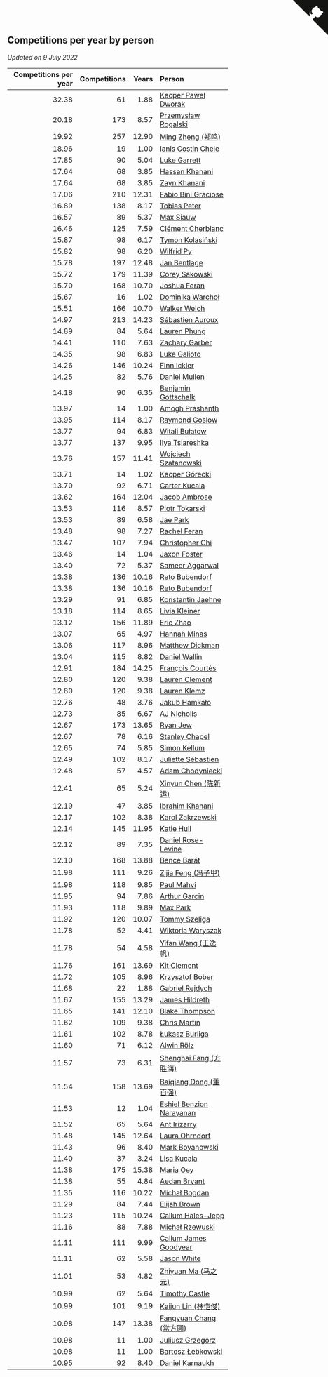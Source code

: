 ## Competitions per year by person

*Updated on  9 July 2022*

| Competitions per year | Competitions | Years | Person |
| ---: | ---: | ---: | :--- |
| 32.38 | 61 | 1.88 | [Kacper Paweł Dworak](https://www.worldcubeassociation.org/persons/2020DWOR01) |
| 20.18 | 173 | 8.57 | [Przemysław Rogalski](https://www.worldcubeassociation.org/persons/2013ROGA02) |
| 19.92 | 257 | 12.90 | [Ming Zheng (郑鸣)](https://www.worldcubeassociation.org/persons/2009ZHEN11) |
| 18.96 | 19 | 1.00 | [Ianis Costin Chele](https://www.worldcubeassociation.org/persons/2021CHEL01) |
| 17.85 | 90 | 5.04 | [Luke Garrett](https://www.worldcubeassociation.org/persons/2017GARR05) |
| 17.64 | 68 | 3.85 | [Hassan Khanani](https://www.worldcubeassociation.org/persons/2018KHAN26) |
| 17.64 | 68 | 3.85 | [Zayn Khanani](https://www.worldcubeassociation.org/persons/2018KHAN28) |
| 17.06 | 210 | 12.31 | [Fabio Bini Graciose](https://www.worldcubeassociation.org/persons/2010GRAC02) |
| 16.89 | 138 | 8.17 | [Tobias Peter](https://www.worldcubeassociation.org/persons/2014PETE03) |
| 16.57 | 89 | 5.37 | [Max Siauw](https://www.worldcubeassociation.org/persons/2017SIAU02) |
| 16.46 | 125 | 7.59 | [Clément Cherblanc](https://www.worldcubeassociation.org/persons/2014CHER05) |
| 15.87 | 98 | 6.17 | [Tymon Kolasiński](https://www.worldcubeassociation.org/persons/2016KOLA02) |
| 15.82 | 98 | 6.20 | [Wilfrid Py](https://www.worldcubeassociation.org/persons/2016PYWI01) |
| 15.78 | 197 | 12.48 | [Jan Bentlage](https://www.worldcubeassociation.org/persons/2010BENT01) |
| 15.72 | 179 | 11.39 | [Corey Sakowski](https://www.worldcubeassociation.org/persons/2011SAKO01) |
| 15.70 | 168 | 10.70 | [Joshua Feran](https://www.worldcubeassociation.org/persons/2011FERA01) |
| 15.67 | 16 | 1.02 | [Dominika Warchoł](https://www.worldcubeassociation.org/persons/2021WARC01) |
| 15.51 | 166 | 10.70 | [Walker Welch](https://www.worldcubeassociation.org/persons/2011WELC01) |
| 14.97 | 213 | 14.23 | [Sébastien Auroux](https://www.worldcubeassociation.org/persons/2008AURO01) |
| 14.89 | 84 | 5.64 | [Lauren Phung](https://www.worldcubeassociation.org/persons/2016PHUN02) |
| 14.41 | 110 | 7.63 | [Zachary Garber](https://www.worldcubeassociation.org/persons/2014GARB01) |
| 14.35 | 98 | 6.83 | [Luke Galioto](https://www.worldcubeassociation.org/persons/2015GALI02) |
| 14.26 | 146 | 10.24 | [Finn Ickler](https://www.worldcubeassociation.org/persons/2012ICKL01) |
| 14.25 | 82 | 5.76 | [Daniel Mullen](https://www.worldcubeassociation.org/persons/2016MULL04) |
| 14.18 | 90 | 6.35 | [Benjamin Gottschalk](https://www.worldcubeassociation.org/persons/2016GOTT01) |
| 13.97 | 14 | 1.00 | [Amogh Prashanth](https://www.worldcubeassociation.org/persons/2021PRAS01) |
| 13.95 | 114 | 8.17 | [Raymond Goslow](https://www.worldcubeassociation.org/persons/2014GOSL01) |
| 13.77 | 94 | 6.83 | [Witali Bułatow](https://www.worldcubeassociation.org/persons/2015BUAT01) |
| 13.77 | 137 | 9.95 | [Ilya Tsiareshka](https://www.worldcubeassociation.org/persons/2012TERE01) |
| 13.76 | 157 | 11.41 | [Wojciech Szatanowski](https://www.worldcubeassociation.org/persons/2011SZAT01) |
| 13.71 | 14 | 1.02 | [Kacper Górecki](https://www.worldcubeassociation.org/persons/2021GORE01) |
| 13.70 | 92 | 6.71 | [Carter Kucala](https://www.worldcubeassociation.org/persons/2015KUCA01) |
| 13.62 | 164 | 12.04 | [Jacob Ambrose](https://www.worldcubeassociation.org/persons/2010AMBR01) |
| 13.53 | 116 | 8.57 | [Piotr Tokarski](https://www.worldcubeassociation.org/persons/2013TOKA01) |
| 13.53 | 89 | 6.58 | [Jae Park](https://www.worldcubeassociation.org/persons/2015PARK24) |
| 13.48 | 98 | 7.27 | [Rachel Feran](https://www.worldcubeassociation.org/persons/2015FERA01) |
| 13.47 | 107 | 7.94 | [Christopher Chi](https://www.worldcubeassociation.org/persons/2014CHIC01) |
| 13.46 | 14 | 1.04 | [Jaxon Foster](https://www.worldcubeassociation.org/persons/2021FOST01) |
| 13.40 | 72 | 5.37 | [Sameer Aggarwal](https://www.worldcubeassociation.org/persons/2017AGGA01) |
| 13.38 | 136 | 10.16 | [Reto Bubendorf](https://www.worldcubeassociation.org/persons/2012BUBE01) |
| 13.38 | 136 | 10.16 | [Reto Bubendorf](https://www.worldcubeassociation.org/persons/2012BUBE01) |
| 13.29 | 91 | 6.85 | [Konstantin Jaehne](https://www.worldcubeassociation.org/persons/2015JAEH01) |
| 13.18 | 114 | 8.65 | [Livia Kleiner](https://www.worldcubeassociation.org/persons/2013KLEI03) |
| 13.12 | 156 | 11.89 | [Eric Zhao](https://www.worldcubeassociation.org/persons/2010ZHAO19) |
| 13.07 | 65 | 4.97 | [Hannah Minas](https://www.worldcubeassociation.org/persons/2017MINA04) |
| 13.06 | 117 | 8.96 | [Matthew Dickman](https://www.worldcubeassociation.org/persons/2013DICK01) |
| 13.04 | 115 | 8.82 | [Daniel Wallin](https://www.worldcubeassociation.org/persons/2013WALL03) |
| 12.91 | 184 | 14.25 | [François Courtès](https://www.worldcubeassociation.org/persons/2008COUR01) |
| 12.80 | 120 | 9.38 | [Lauren Clement](https://www.worldcubeassociation.org/persons/2013KLEM01) |
| 12.80 | 120 | 9.38 | [Lauren Klemz](https://www.worldcubeassociation.org/persons/2013KLEM01) |
| 12.76 | 48 | 3.76 | [Jakub Hamkało](https://www.worldcubeassociation.org/persons/2018HAMK01) |
| 12.73 | 85 | 6.67 | [AJ Nicholls](https://www.worldcubeassociation.org/persons/2015NICH04) |
| 12.67 | 173 | 13.65 | [Ryan Jew](https://www.worldcubeassociation.org/persons/2008JEWR01) |
| 12.67 | 78 | 6.16 | [Stanley Chapel](https://www.worldcubeassociation.org/persons/2016CHAP04) |
| 12.65 | 74 | 5.85 | [Simon Kellum](https://www.worldcubeassociation.org/persons/2016KELL12) |
| 12.49 | 102 | 8.17 | [Juliette Sébastien](https://www.worldcubeassociation.org/persons/2014SEBA01) |
| 12.48 | 57 | 4.57 | [Adam Chodyniecki](https://www.worldcubeassociation.org/persons/2017CHOD02) |
| 12.41 | 65 | 5.24 | [Xinyun Chen (陈新运)](https://www.worldcubeassociation.org/persons/2017CHEN36) |
| 12.19 | 47 | 3.85 | [Ibrahim Khanani](https://www.worldcubeassociation.org/persons/2018KHAN27) |
| 12.17 | 102 | 8.38 | [Karol Zakrzewski](https://www.worldcubeassociation.org/persons/2014ZAKR01) |
| 12.14 | 145 | 11.95 | [Katie Hull](https://www.worldcubeassociation.org/persons/2010HULL01) |
| 12.12 | 89 | 7.35 | [Daniel Rose-Levine](https://www.worldcubeassociation.org/persons/2015ROSE01) |
| 12.10 | 168 | 13.88 | [Bence Barát](https://www.worldcubeassociation.org/persons/2008BARA01) |
| 11.98 | 111 | 9.26 | [Zijia Feng (冯子甲)](https://www.worldcubeassociation.org/persons/2013FENG02) |
| 11.98 | 118 | 9.85 | [Paul Mahvi](https://www.worldcubeassociation.org/persons/2012MAHV01) |
| 11.95 | 94 | 7.86 | [Arthur Garcin](https://www.worldcubeassociation.org/persons/2014GARC27) |
| 11.93 | 118 | 9.89 | [Max Park](https://www.worldcubeassociation.org/persons/2012PARK03) |
| 11.92 | 120 | 10.07 | [Tommy Szeliga](https://www.worldcubeassociation.org/persons/2012SZEL01) |
| 11.78 | 52 | 4.41 | [Wiktoria Waryszak](https://www.worldcubeassociation.org/persons/2018WARY01) |
| 11.78 | 54 | 4.58 | [Yifan Wang (王逸帆)](https://www.worldcubeassociation.org/persons/2017WANY29) |
| 11.76 | 161 | 13.69 | [Kit Clement](https://www.worldcubeassociation.org/persons/2008CLEM01) |
| 11.72 | 105 | 8.96 | [Krzysztof Bober](https://www.worldcubeassociation.org/persons/2013BOBE01) |
| 11.68 | 22 | 1.88 | [Gabriel Rejdych](https://www.worldcubeassociation.org/persons/2020REJD01) |
| 11.67 | 155 | 13.29 | [James Hildreth](https://www.worldcubeassociation.org/persons/2009HILD01) |
| 11.65 | 141 | 12.10 | [Blake Thompson](https://www.worldcubeassociation.org/persons/2010THOM03) |
| 11.62 | 109 | 9.38 | [Chris Martin](https://www.worldcubeassociation.org/persons/2013MART03) |
| 11.61 | 102 | 8.78 | [Łukasz Burliga](https://www.worldcubeassociation.org/persons/2013BURL01) |
| 11.60 | 71 | 6.12 | [Alwin Rölz](https://www.worldcubeassociation.org/persons/2016ROLZ01) |
| 11.57 | 73 | 6.31 | [Shenghai Fang (方胜海)](https://www.worldcubeassociation.org/persons/2016FANG01) |
| 11.54 | 158 | 13.69 | [Baiqiang Dong (董百强)](https://www.worldcubeassociation.org/persons/2008DONG06) |
| 11.53 | 12 | 1.04 | [Eshiel Benzion Narayanan](https://www.worldcubeassociation.org/persons/2021NARA03) |
| 11.52 | 65 | 5.64 | [Ant Irizarry](https://www.worldcubeassociation.org/persons/2016IRIZ02) |
| 11.48 | 145 | 12.64 | [Laura Ohrndorf](https://www.worldcubeassociation.org/persons/2009OHRN01) |
| 11.43 | 96 | 8.40 | [Mark Boyanowski](https://www.worldcubeassociation.org/persons/2014BOYA01) |
| 11.40 | 37 | 3.24 | [Lisa Kucala](https://www.worldcubeassociation.org/persons/2019KUCA01) |
| 11.38 | 175 | 15.38 | [Maria Oey](https://www.worldcubeassociation.org/persons/2007OEYM01) |
| 11.38 | 55 | 4.84 | [Aedan Bryant](https://www.worldcubeassociation.org/persons/2017BRYA06) |
| 11.35 | 116 | 10.22 | [Michał Bogdan](https://www.worldcubeassociation.org/persons/2012BOGD01) |
| 11.29 | 84 | 7.44 | [Elijah Brown](https://www.worldcubeassociation.org/persons/2015BROW03) |
| 11.23 | 115 | 10.24 | [Callum Hales-Jepp](https://www.worldcubeassociation.org/persons/2012HALE01) |
| 11.16 | 88 | 7.88 | [Michał Rzewuski](https://www.worldcubeassociation.org/persons/2014RZEW01) |
| 11.11 | 111 | 9.99 | [Callum James Goodyear](https://www.worldcubeassociation.org/persons/2012GOOD02) |
| 11.11 | 62 | 5.58 | [Jason White](https://www.worldcubeassociation.org/persons/2016WHIT16) |
| 11.01 | 53 | 4.82 | [Zhiyuan Ma (马之元)](https://www.worldcubeassociation.org/persons/2017MAZH04) |
| 10.99 | 62 | 5.64 | [Timothy Castle](https://www.worldcubeassociation.org/persons/2016CAST48) |
| 10.99 | 101 | 9.19 | [Kaijun Lin (林恺俊)](https://www.worldcubeassociation.org/persons/2013LINK01) |
| 10.98 | 147 | 13.38 | [Fangyuan Chang (常方圆)](https://www.worldcubeassociation.org/persons/2009CHAN04) |
| 10.98 | 11 | 1.00 | [Juliusz Grzegorz](https://www.worldcubeassociation.org/persons/2021GRZE01) |
| 10.98 | 11 | 1.00 | [Bartosz Łebkowski](https://www.worldcubeassociation.org/persons/2021LEBK01) |
| 10.95 | 92 | 8.40 | [Daniel Karnaukh](https://www.worldcubeassociation.org/persons/2014KARN02) |


<a href="https://github.com/jonatanklosko/wca_statistics" class="github-corner" aria-label="View source on Github"><svg width="80" height="80" viewBox="0 0 250 250" style="fill:#151513; color:#fff; position: absolute; top: 0; border: 0; right: 0;" aria-hidden="true"><path d="M0,0 L115,115 L130,115 L142,142 L250,250 L250,0 Z"></path><path d="M128.3,109.0 C113.8,99.7 119.0,89.6 119.0,89.6 C122.0,82.7 120.5,78.6 120.5,78.6 C119.2,72.0 123.4,76.3 123.4,76.3 C127.3,80.9 125.5,87.3 125.5,87.3 C122.9,97.6 130.6,101.9 134.4,103.2" fill="currentColor" style="transform-origin: 130px 106px;" class="octo-arm"></path><path d="M115.0,115.0 C114.9,115.1 118.7,116.5 119.8,115.4 L133.7,101.6 C136.9,99.2 139.9,98.4 142.2,98.6 C133.8,88.0 127.5,74.4 143.8,58.0 C148.5,53.4 154.0,51.2 159.7,51.0 C160.3,49.4 163.2,43.6 171.4,40.1 C171.4,40.1 176.1,42.5 178.8,56.2 C183.1,58.6 187.2,61.8 190.9,65.4 C194.5,69.0 197.7,73.2 200.1,77.6 C213.8,80.2 216.3,84.9 216.3,84.9 C212.7,93.1 206.9,96.0 205.4,96.6 C205.1,102.4 203.0,107.8 198.3,112.5 C181.9,128.9 168.3,122.5 157.7,114.1 C157.9,116.9 156.7,120.9 152.7,124.9 L141.0,136.5 C139.8,137.7 141.6,141.9 141.8,141.8 Z" fill="currentColor" class="octo-body"></path></svg></a><style>.github-corner:hover .octo-arm{animation:octocat-wave 560ms ease-in-out}@keyframes octocat-wave{0%,100%{transform:rotate(0)}20%,60%{transform:rotate(-25deg)}40%,80%{transform:rotate(10deg)}}@media (max-width:500px){.github-corner:hover .octo-arm{animation:none}.github-corner .octo-arm{animation:octocat-wave 560ms ease-in-out}}</style>
